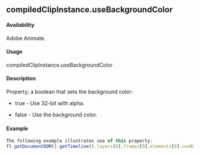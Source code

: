 ## compiledClipInstance.useBackgroundColor

#### Availability

Adobe Animate.

#### Usage

compiledClipInstance.useBackgroundColor

#### Description

Property; a boolean that sets the background color:

-   true - Use 32-bit with alpha.

-   false - Use the background color.

#### Example

```javascript
The following example illustrates use of this property:
fl.getDocumentDOM().getTimeline().layers[0].frames[0].elements[0].useBackgroundColor = true;

```